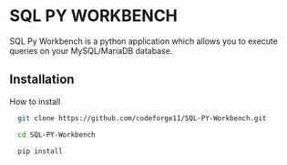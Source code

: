 
# SQL PY WORKBENCH

SQL Py Workbench is a python application which allows you to execute queries on your MySQL/MariaDB database.
## Installation

How to install

```bash
  git clone https://github.com/codeforge11/SQL-PY-Workbench.git

  cd SQL-PY-Workbench

  pip install 
```
